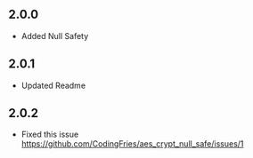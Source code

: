 ## 2.0.0

- Added Null Safety

## 2.0.1

- Updated Readme

## 2.0.2

- Fixed this issue
  https://github.com/CodingFries/aes_crypt_null_safe/issues/1